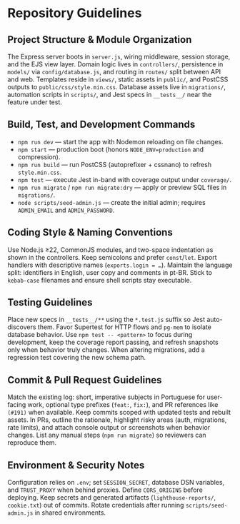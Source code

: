 # Repository Guidelines

## Project Structure & Module Organization
The Express server boots in `server.js`, wiring middleware, session storage, and the EJS view layer. Domain logic lives in `controllers/`, persistence in `models/` via `config/database.js`, and routing in `routes/` split between API and web. Templates reside in `views/`, static assets in `public/`, and PostCSS outputs to `public/css/style.min.css`. Database assets live in `migrations/`, automation scripts in `scripts/`, and Jest specs in `__tests__/` near the feature under test.

## Build, Test, and Development Commands
- `npm run dev` — start the app with Nodemon reloading on file changes.
- `npm start` — production boot (honors `NODE_ENV=production` and compression).
- `npm run build` — run PostCSS (autoprefixer + cssnano) to refresh `style.min.css`.
- `npm test` — execute Jest in-band with coverage output under `coverage/`.
- `npm run migrate` / `npm run migrate:dry` — apply or preview SQL files in `migrations/`.
- `node scripts/seed-admin.js` — create the initial admin; requires `ADMIN_EMAIL` and `ADMIN_PASSWORD`.

## Coding Style & Naming Conventions
Use Node.js ≥22, CommonJS modules, and two-space indentation as shown in the controllers. Keep semicolons and prefer `const`/`let`. Export handlers with descriptive names (`exports.login = …`). Maintain the language split: identifiers in English, user copy and comments in pt-BR. Stick to `kebab-case` filenames and ensure shell scripts stay executable.

## Testing Guidelines
Place new specs in `__tests__/**` using the `*.test.js` suffix so Jest auto-discovers them. Favor Supertest for HTTP flows and `pg-mem` to isolate database behavior. Use `npm test -- <pattern>` to focus during development, keep the coverage report passing, and refresh snapshots only when behavior truly changes. When altering migrations, add a regression test covering the new schema path.

## Commit & Pull Request Guidelines
Match the existing log: short, imperative subjects in Portuguese for user-facing work, optional type prefixes (`feat:`, `fix:`), and PR references like `(#191)` when available. Keep commits scoped with updated tests and rebuilt assets. In PRs, outline the rationale, highlight risky areas (auth, migrations, rate limits), and attach console output or screenshots when behavior changes. List any manual steps (`npm run migrate`) so reviewers can reproduce them.

## Environment & Security Notes
Configuration relies on `.env`; set `SESSION_SECRET`, database DSN variables, and `TRUST_PROXY` when behind proxies. Define `CORS_ORIGINS` before deploying. Keep secrets and generated artifacts (`lighthouse-reports/`, `cookie.txt`) out of commits. Rotate credentials after running `scripts/seed-admin.js` in shared environments.
